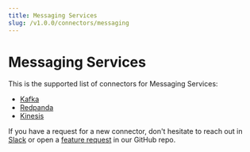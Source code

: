```yaml
---
title: Messaging Services
slug: /v1.0.0/connectors/messaging
---
```


# Messaging Services

This is the supported list of connectors for Messaging Services:

- [Kafka](/connectors/messaging/kafka)
- [Redpanda](/connectors/messaging/redpanda) 
- [Kinesis](/connectors/messaging/kinesis)

If you have a request for a new connector, don't hesitate to reach out in [Slack](https://slack.open-metadata.org/) or
open a [feature request](https://github.com/open-metadata/OpenMetadata/issues/new/choose) in our GitHub repo.
